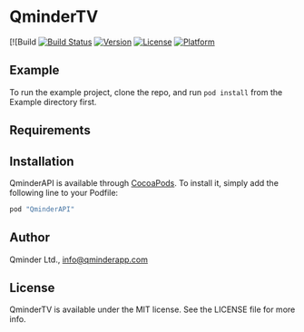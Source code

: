 # QminderTV

[![Build [![Build Status](https://travis-ci.org/Qminder/qminder-ios-api.svg?branch=master)](https://travis-ci.org/Qminder/qminder-ios-api)
[![Version](https://img.shields.io/cocoapods/v/QminderTV.svg?style=flat)](http://cocoapods.org/pods/QminderAPI)
[![License](https://img.shields.io/cocoapods/l/QminderTV.svg?style=flat)](http://cocoapods.org/pods/QminderAPI)
[![Platform](https://img.shields.io/cocoapods/p/QminderTV.svg?style=flat)](http://cocoapods.org/pods/QminderAPI)

## Example

To run the example project, clone the repo, and run `pod install` from the Example directory first.

## Requirements

## Installation

QminderAPI is available through [CocoaPods](http://cocoapods.org). To install
it, simply add the following line to your Podfile:

```ruby
pod "QminderAPI"
```

## Author

Qminder Ltd., info@qminderapp.com

## License

QminderTV is available under the MIT license. See the LICENSE file for more info.
